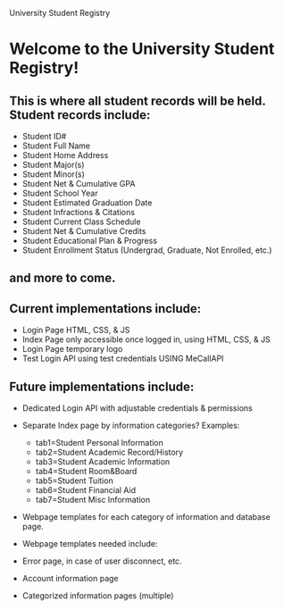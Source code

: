   University Student Registry   

Welcome to the University Student Registry!
===========================================

This is where all student records will be held. Student records include:
------------------------------------------------------------------------

*   Student ID#
*   Student Full Name
*   Student Home Address
*   Student Major(s)
*   Student Minor(s)
*   Student Net & Cumulative GPA
*   Student School Year
*   Student Estimated Graduation Date
*   Student Infractions & Citations
*   Student Current Class Schedule
*   Student Net & Cumulative Credits
*   Student Educational Plan & Progress
*   Student Enrollment Status (Undergrad, Graduate, Not Enrolled, etc.)

and more to come.
-----------------

Current implementations include:
--------------------------------

*   Login Page HTML, CSS, & JS
*   Index Page only accessible once logged in, using HTML, CSS, & JS
*   Login Page temporary logo
*   Test Login API using test credentials USING MeCallAPI

Future implementations include:
-------------------------------

*   Dedicated Login API with adjustable credentials & permissions
*   Separate Index page by information categories? Examples:
    *   tab1=Student Personal Information
    *   tab2=Student Academic Record/History
    *   tab3=Student Academic Information
    *   tab4=Student Room&Board
    *   tab5=Student Tuition
    *   tab6=Student Financial Aid
    *   tab7=Student Misc Information
*   Webpage templates for each category of information and database page.
*   Webpage templates needed include:

*   Error page, in case of user disconnect, etc.
*   Account information page
*   Categorized information pages (multiple)